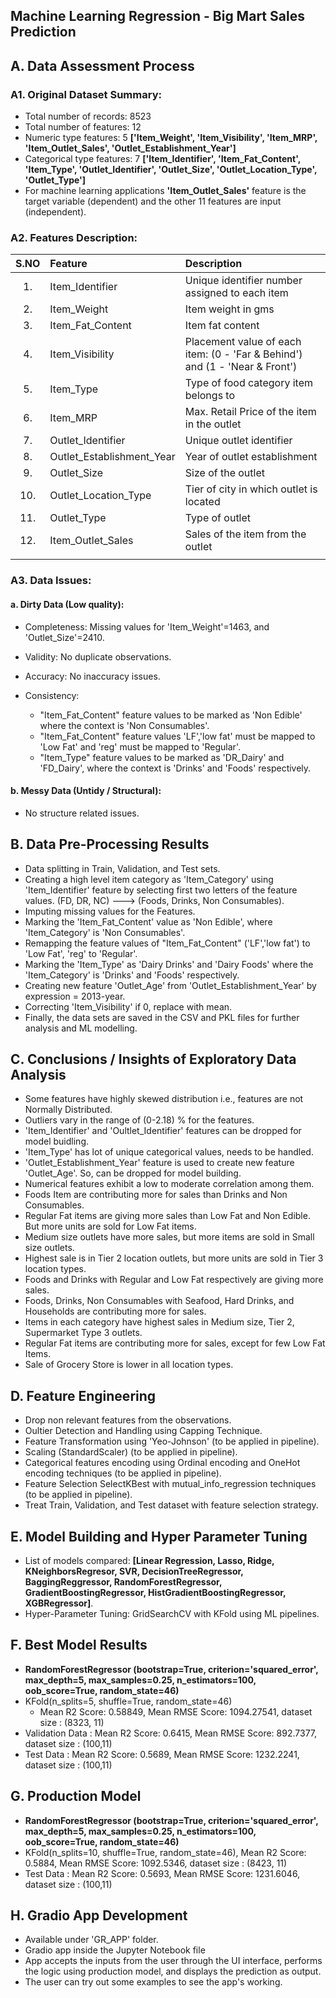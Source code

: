 ## Machine Learning Regression - Big Mart Sales Prediction


## A. Data Assessment Process   
### A1. Original Dataset Summary:
- Total number of records: 8523
- Total number of features: 12
- Numeric type features: 5 **['Item_Weight', 'Item_Visibility', 'Item_MRP', 'Item_Outlet_Sales', 'Outlet_Establishment_Year']**
- Categorical type features: 7 **['Item_Identifier', 'Item_Fat_Content', 'Item_Type', 'Outlet_Identifier', 'Outlet_Size', 'Outlet_Location_Type', 'Outlet_Type']**
- For machine learning applications **'Item_Outlet_Sales'** feature is the target variable (dependent) and the other 11 features are input (independent).

### A2. Features Description:
| S.NO | Feature                   | Description                                                                  |
|:----:| :---                      | :---                                                                         |
| 1.   | Item_Identifier           | Unique identifier number assigned to each item                               |
| 2.   | Item_Weight               | Item weight in gms                                                           |
| 3.   | Item_Fat_Content          | Item fat content                                                             |
| 4.   | Item_Visibility           | Placement value of each item: (0 - 'Far & Behind') and (1 - 'Near & Front')  |
| 5.   | Item_Type                 | Type of food category item belongs to                                        |
| 6.   | Item_MRP                  | Max. Retail Price of the item in the outlet                                  |
| 7.   | Outlet_Identifier         | Unique outlet identifier                                                     |
| 8.   | Outlet_Establishment_Year | Year of outlet establishment                                                 |
| 9.   | Outlet_Size               | Size of the outlet                                                           |
| 10.  | Outlet_Location_Type      | Tier of city in which outlet is located                                      |
| 11.  | Outlet_Type               | Type of outlet                                                               |
| 12.  | Item_Outlet_Sales         | Sales of the item from the outlet                                            |
|      |                           |                                                                              |

### A3. Data Issues:
#### a. Dirty Data (Low quality):
- Completeness: Missing values for 'Item_Weight'=1463, and 'Outlet_Size'=2410.
  
- Validity: No duplicate observations.

- Accuracy: No inaccuracy issues.

- Consistency:
  - "Item_Fat_Content" feature values to be marked as 'Non Edible' where the context is 'Non Consumables'.
  - "Item_Fat_Content" feature values 'LF','low fat' must be mapped to 'Low Fat' and 'reg' must be mapped to 'Regular'.
  - "Item_Type" feature values to be marked as 'DR_Dairy' and 'FD_Dairy', where the context is 'Drinks' and 'Foods' respectively.

#### b. Messy Data (Untidy / Structural):
- No structure related issues.


## B. Data Pre-Processing Results
- Data splitting in Train, Validation, and Test sets.
- Creating a high level item category as 'Item_Category' using 'Item_Identifier' feature by selecting first two letters of the feature values. (FD, DR, NC) ---> (Foods, Drinks, Non Consumables).
- Imputing missing values for the Features.
- Marking the 'Item_Fat_Content' value as 'Non Edible', where 'Item_Category' is 'Non Consumables'.
- Remapping the feature values of "Item_Fat_Content" ('LF','low fat') to 'Low Fat', 'reg' to 'Regular'.
- Marking the 'Item_Type' as 'Dairy Drinks' and 'Dairy Foods' where the 'Item_Category' is 'Drinks' and 'Foods' respectively.
- Creating new feature 'Outlet_Age' from 'Outlet_Establishment_Year' by expression = 2013-year.
- Correcting 'Item_Visibility' if 0, replace with mean.
- Finally, the data sets are saved in the CSV and PKL files for further analysis and ML modelling.


## C. Conclusions / Insights of Exploratory Data Analysis
- Some features have highly skewed distribution i.e., features are not Normally Distributed.
- Outliers vary in the range of (0-2.18) % for the features.
- 'Item_Identifier' and 'Oultlet_Identifier' features can be dropped for model buidling.
- 'Item_Type' has lot of unique categorical values, needs to be handled.
- 'Outlet_Establishment_Year' feature is used to create new feature 'Outlet_Age'. So, can be dropped for model building.
- Numerical features exhibit a low to moderate correlation among them.
- Foods Item are contributing more for sales than Drinks and Non Consumables.
- Regular Fat items are giving more sales than Low Fat and Non Edible. But more units are sold for Low Fat items.
- Medium size outlets have more sales, but more items are sold in Small size outlets.
- Highest sale is in Tier 2 location outlets, but more units are sold in Tier 3 location types.
- Foods and Drinks with Regular and Low Fat respectively are giving more sales.
- Foods, Drinks, Non Consumables with Seafood, Hard Drinks, and Households are contributing more for sales.
- Items in each category have highest sales in Medium size, Tier 2, Supermarket Type 3 outlets.
- Regular Fat items are contributing more for sales, except for few Low Fat Items.
- Sale of Grocery Store is lower in all location types.


## D. Feature Engineering
- Drop non relevant features from the observations.
- Oultier Detection and Handling using Capping Technique.
- Feature Transformation using 'Yeo-Johnson' (to be applied in pipeline).
- Scaling (StandardScaler) (to be applied in pipeline).
- Categorical features encoding using Ordinal encoding and OneHot encoding techniques (to be applied in pipeline).
- Feature Selection SelectKBest with mutual_info_regression techniques (to be applied in pipeline).
- Treat Train, Validation, and Test dataset with feature selection strategy.


## E. Model Building and Hyper Parameter Tuning
- List of models compared: **[Linear Regression, Lasso, Ridge, KNeighborsRegresor, SVR, DecisionTreeRegressor, BaggingReggressor, RandomForestRegressor, GradientBoostingRegressor, HistGradientBoostingRegressor, XGBRegressor]**.
- Hyper-Parameter Tuning: GridSearchCV with KFold using ML pipelines.


## F. Best Model Results
- **RandomForestRegressor (bootstrap=True, criterion='squared_error', max_depth=5, max_samples=0.25, n_estimators=100, oob_score=True, random_state=46)**
- KFold(n_splits=5, shuffle=True, random_state=46)
  - Mean R2 Score: 0.58849, Mean RMSE Score: 1094.27541, dataset size : (8323, 11)
- Validation Data : Mean R2 Score: 0.6415, Mean RMSE Score: 892.7377, dataset size : (100,11)
- Test Data : Mean R2 Score: 0.5689, Mean RMSE Score: 1232.2241, dataset size : (100,11)


## G. Production Model
- **RandomForestRegressor (bootstrap=True, criterion='squared_error', max_depth=5, max_samples=0.25, n_estimators=100, oob_score=True, random_state=46)**
- KFold(n_splits=10, shuffle=True, random_state=46), Mean R2 Score: 0.5884, Mean RMSE Score: 1092.5346, dataset size : (8423, 11)
- Test Data : Mean R2 Score: 0.5693, Mean RMSE Score: 1231.6046, dataset size : (100,11)


## H. Gradio App Development  
- Available under 'GR_APP' folder.
- Gradio app inside the Jupyter Notebook file
- App accepts the inputs from the user through the UI interface, performs the logic using production model, and displays the prediction as output.
- The user can try out some examples to see the app's working.
